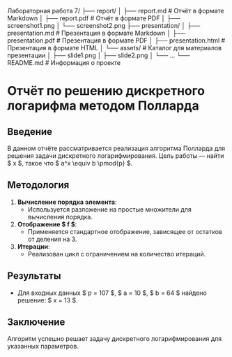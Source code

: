 Лабораторная работа 7/
├── report/
│   ├── report.md          # Отчёт в формате Markdown
│   ├── report.pdf         # Отчёт в формате PDF
│       ├── screenshot1.png
│       └── screenshot2.png
├── presentation/
│   ├── presentation.md    # Презентация в формате Markdown
│   ├── presentation.pdf   # Презентация в формате PDF
│   ├── presentation.html  # Презентация в формате HTML
│   └── assets/            # Каталог для материалов презентации
│       ├── slide1.png
│       ├── slide2.png
│       └── ...
└── README.md              # Информация о проекте

# Отчёт по решению дискретного логарифма методом Полларда

## Введение
В данном отчёте рассматривается реализация алгоритма Полларда для решения задачи дискретного логарифмирования. Цель работы — найти $ x $, такое что $ a^x \equiv b \pmod{p} $.

## Методология
1. **Вычисление порядка элемента**:
   - Используется разложение на простые множители для вычисления порядка.
2. **Отображение $ f $**:
   - Применяется стандартное отображение, зависящее от остатков от деления на 3.
3. **Итерации**:
   - Реализован цикл с ограничением на количество итераций.

## Результаты
- Для входных данных $ p = 107 $, $ a = 10 $, $ b = 64 $ найдено решение: $ x = 13 $.

## Заключение
Алгоритм успешно решает задачу дискретного логарифмирования для указанных параметров.
